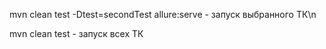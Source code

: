 mvn clean test -Dtest=secondTest allure:serve - запуск выбранного ТК\n

mvn clean test - запуск всех ТК
